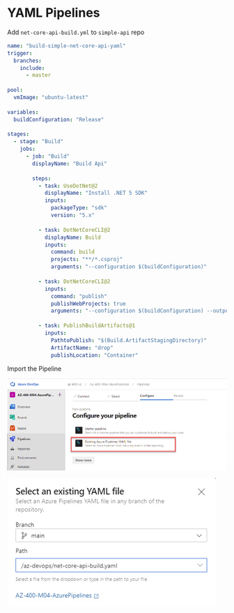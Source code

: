 # YAML Pipelines

Add `net-core-api-build.yml` to `simple-api` repo

```yml
name: "build-simple-net-core-api-yaml"
trigger:
  branches:
    include:
      - master

pool:
  vmImage: "ubuntu-latest"

variables:
  buildConfiguration: "Release"

stages:
  - stage: "Build"
    jobs:
      - job: "Build"
        displayName: "Build Api"

        steps:
          - task: UseDotNet@2
            displayName: "Install .NET 5 SDK"
            inputs:
              packageType: "sdk"
              version: "5.x"

          - task: DotNetCoreCLI@2
            displayName: Build
            inputs:
              command: build
              projects: "**/*.csproj"
              arguments: "--configuration $(buildConfiguration)"

          - task: DotNetCoreCLI@2
            inputs:
              command: "publish"
              publishWebProjects: true
              arguments: "--configuration $(buildConfiguration) --output $(Build.ArtifactStagingDirectory)"

          - task: PublishBuildArtifacts@1
            inputs:
              PathtoPublish: "$(Build.ArtifactStagingDirectory)"
              ArtifactName: "drop"
              publishLocation: "Container"
```

Import the Pipeline

![add-pipeline](_images/add-pipeline.jpg)

![select-pipeline](_images/select-pipeline.jpg)
